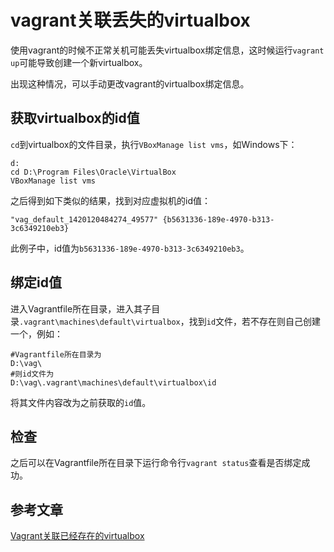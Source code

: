 # vagrant关联丢失的virtualbox
使用vagrant的时候不正常关机可能丢失virtualbox绑定信息，这时候运行`vagrant up`可能导致创建一个新virtualbox。

出现这种情况，可以手动更改vagrant的virtualbox绑定信息。

## 获取virtualbox的id值
`cd`到virtualbox的文件目录，执行`VBoxManage list vms`，如Windows下：
```
d:
cd D:\Program Files\Oracle\VirtualBox
VBoxManage list vms
```
之后得到如下类似的结果，找到对应虚拟机的id值：
```
"vag_default_1420120484274_49577" {b5631336-189e-4970-b313-3c6349210eb3}
```
此例子中，id值为`b5631336-189e-4970-b313-3c6349210eb3`。

## 绑定id值
进入Vagrantfile所在目录，进入其子目录`.vagrant\machines\default\virtualbox`，找到`id`文件，若不存在则自己创建一个，例如：
```
#Vagrantfile所在目录为
D:\vag\
#则id文件为
D:\vag\.vagrant\machines\default\virtualbox\id
```
将其文件内容改为之前获取的`id`值。
## 检查
之后可以在Vagrantfile所在目录下运行命令行`vagrant status`查看是否绑定成功。

## 参考文章
[Vagrant关联已经存在的virtualbox](http://blog.sina.com.cn/s/blog_5f54f0be0102v9hc.html)